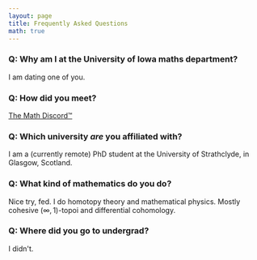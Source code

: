 ```yaml
---
layout: page
title: Frequently Asked Questions
math: true
---
```


### Q: Why am I at the University of Iowa maths department?
I am dating one of you.
### Q: How did you meet?
[The Math Discord™](https://discord.gg/math)
### Q: Which university *are* you affiliated with?
I am a (currently remote) PhD student at the University of Strathclyde, in Glasgow, Scotland.
### Q: What kind of mathematics do you do?
Nice try, fed. I do homotopy theory and mathematical physics.
Mostly cohesive $(\infty,1)$-topoi and differential cohomology.
### Q: Where did you go to undergrad?
I didn't.


